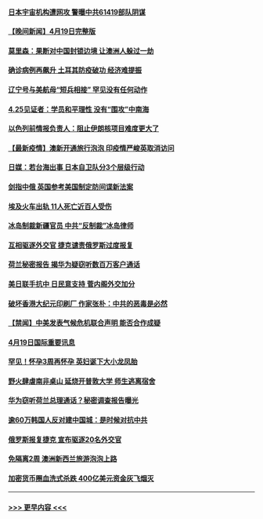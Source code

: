 #### [日本宇宙机构遭网攻 警曝中共61419部队阴谋](../pages/prog202/a103099979.md?t=04201601) 
#### [【晚间新闻】4月19日完整版](../pages/prog202/a103099953.md?t=04201601) 
#### [莫里森：果断对中国封锁边境 让澳洲人躲过一劫](../pages/prog202/a103099890.md?t=04201601) 
#### [确诊病例再飙升 土耳其防疫破功 经济难提振](../pages/prog202/a103099904.md?t=04201601) 
#### [辽宁号与美航母“短兵相接” 罕见没有任何动作](../pages/prog202/a103099914.md?t=04201601) 
#### [4.25见证者：学员和平理性 没有“围攻”中南海](../pages/prog202/a103099694.md?t=04201601) 
#### [以色列前情报负责人：阻止伊朗核项目难度更大了](../pages/prog202/a103099488.md?t=04201601) 
#### [【最新疫情】澳新开通旅行泡泡 印疫情严峻英取消访问](../pages/prog202/a103099567.md?t=04201601) 
#### [日媒：若台海出事 日本自卫队分3个层级行动](../pages/prog202/a103099741.md?t=04201601) 
#### [剑指中俄 英国参考美国制定防间谍新法案](../pages/prog202/a103099690.md?t=04201601) 
#### [埃及火车出轨 11人死亡近百人受伤](../pages/prog202/a103099704.md?t=04201601) 
#### [冰岛制裁新疆官员 中共“反制裁”冰岛律师](../pages/prog202/a103099671.md?t=04201601) 
#### [互相驱逐外交官 捷克谴责俄罗斯过度报复](../pages/prog202/a103099599.md?t=04201601) 
#### [荷兰秘密报告 揭华为疑窃听数百万客户通话](../pages/prog202/a103099581.md?t=04201601) 
#### [美日联手抗中 日民意支持 菅内阁外交加分](../pages/prog202/a103099572.md?t=04201601) 
#### [破坏香港大纪元印刷厂 作家张朴：中共的恶毒是必然](../pages/prog202/a103099553.md?t=04201601) 
#### [【禁闻】中美发表气候危机联合声明 能否合作成疑](../pages/prog202/a103099520.md?t=04201601) 
#### [4月19日国际重要讯息](../pages/prog202/a103099333.md?t=04201601) 
#### [罕见！怀孕3周再怀孕 英妇诞下大小龙凤胎](../pages/prog202/a103099265.md?t=04201601) 
#### [野火肆虐南非桌山 延烧开普敦大学 师生逃离宿舍](../pages/prog202/a103099264.md?t=04201601) 
#### [华为窃听荷兰总理通话？秘密调查报告曝光](../pages/prog202/a103099249.md?t=04201601) 
#### [逾60万韩国人反对建中国城：是时候对抗中共](../pages/prog202/a103099242.md?t=04201601) 
#### [俄罗斯报复捷克 宣布驱逐20名外交官](../pages/prog202/a103099206.md?t=04201601) 
#### [免隔离2周 澳洲新西兰旅游泡泡上路](../pages/prog202/a103099180.md?t=04201601) 
#### [加密货币圈血洗式杀跌 400亿美元资金灰飞烟灭](../pages/prog202/a103099103.md?t=04201601) 

----
#### [ >>> 更早内容 <<< ](../indexes/prog202-earlier.md)
